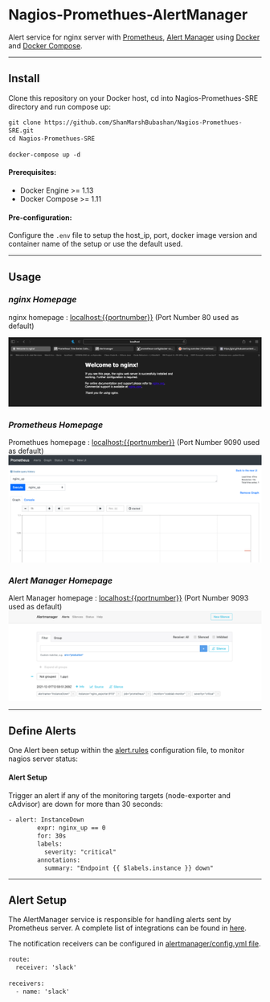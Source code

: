 # **Nagios-Promethues-AlertManager**

Alert service for nginx server with [Prometheus](https://prometheus.io), [Alert Manager](https://eur03.safelinks.protection.outlook.com/?url=https%3A%2F%2Fprometheus.io%2Fdocs%2Falerting%2Flatest%2Falertmanager%2F&data=04%7C01%7C%7C512d68de3bf441bb380d08d9aabcb71c%7C92bd06fd7d0b494a8f770e63d2bf3a3e%7C0%7C0%7C637728549774821540%7CUnknown%7CTWFpbGZsb3d8eyJWIjoiMC4wLjAwMDAiLCJQIjoiV2luMzIiLCJBTiI6Ik1haWwiLCJXVCI6Mn0%3D%7C3000&sdata=n%2BISfmEoqdXAp4viS%2Fz%2BXu7nLhu32dwiTlyTt72UQb4%3D&reserved=0) using [Docker](https://eur03.safelinks.protection.outlook.com/?url=https%3A%2F%2Fwww.docker.com%2F&data=04%7C01%7C%7C512d68de3bf441bb380d08d9aabcb71c%7C92bd06fd7d0b494a8f770e63d2bf3a3e%7C0%7C0%7C637728549774821540%7CUnknown%7CTWFpbGZsb3d8eyJWIjoiMC4wLjAwMDAiLCJQIjoiV2luMzIiLCJBTiI6Ik1haWwiLCJXVCI6Mn0%3D%7C3000&sdata=5Z4IqM4zh2dyUBuQB3sg1YZvliWPE7cdAnfJoLihDN4%3D&reserved=0) and [Docker Compose](https://eur03.safelinks.protection.outlook.com/?url=https%3A%2F%2Fdocs.docker.com%2Fcompose%2F&data=04%7C01%7C%7C512d68de3bf441bb380d08d9aabcb71c%7C92bd06fd7d0b494a8f770e63d2bf3a3e%7C0%7C0%7C637728549774831502%7CUnknown%7CTWFpbGZsb3d8eyJWIjoiMC4wLjAwMDAiLCJQIjoiV2luMzIiLCJBTiI6Ik1haWwiLCJXVCI6Mn0%3D%7C3000&sdata=xU3Y28dx284qvJYaZC9w8qfcgEwD0NSSAVmXrCsZbFU%3D&reserved=0).
___

## **Install**
Clone this repository on your Docker host, cd into Nagios-Promethues-SRE directory and run compose up:
```
git clone https://github.com/ShanMarshBubashan/Nagios-Promethues-SRE.git
cd Nagios-Promethues-SRE

docker-compose up -d
```
#### **Prerequisites:**
* Docker Engine >= 1.13
* Docker Compose >= 1.11

#### **Pre-configuration:** 
Configure the `.env` file to setup the host_ip, port, docker image version and container name of the setup or use the default used.
___

## **Usage**

### _nginx Homepage_
nginx homepage : [localhost:{{portnumber}}](http://localhost:80) (Port Number 80 used as default)

![nginx Homepage](https://github.com/ShanMarshBubashan/Nagios-Promethues-SRE/blob/master/Screenshots/nagios.png)

### _Prometheus Homepage_
Promethues homepage : [localhost:{{portnumber}}](http://localhost:9090) (Port Number 9090 used as default)
![Prometheus Homepage](https://github.com/ShanMarshBubashan/Nagios-Promethues-SRE/blob/master/Screenshots/Prometheus.png)

### _Alert Manager Homepage_
Alert Manager homepage : [localhost:{{portnumber}}](http://localhost:9093) (Port Number 9093 used as default)
![Alert Manager Homepage](https://github.com/ShanMarshBubashan/Nagios-Promethues-SRE/blob/master/Screenshots/Alert%20manager.png)
___

## **Define Alerts**

One Alert been setup within the [alert.rules](https://github.com/ShanMarshBubashan/Nagios-Promethues-SRE/blob/master/.env) configuration file, to monitor nagios server status:

#### **Alert Setup**
Trigger an alert if any of the monitoring targets (node-exporter and cAdvisor) are down for more than 30 seconds:
```
- alert: InstanceDown  
        expr: nginx_up == 0
        for: 30s
        labels:
          severity: "critical"
        annotations:
          summary: "Endpoint {{ $labels.instance }} down"
```

___
## **Alert Setup**
The AlertManager service is responsible for handling alerts sent by Prometheus server. A complete list of integrations can be found in [here](https://github.com/stefanprodan/dockprom).

The notification receivers can be configured in [alertmanager/config.yml file](https://github.com/ShanMarshBubashan/Nagios-Promethues-SRE/blob/master/alertmanager/config.yml).

```
route:
  receiver: 'slack'

receivers:
  - name: 'slack'
```